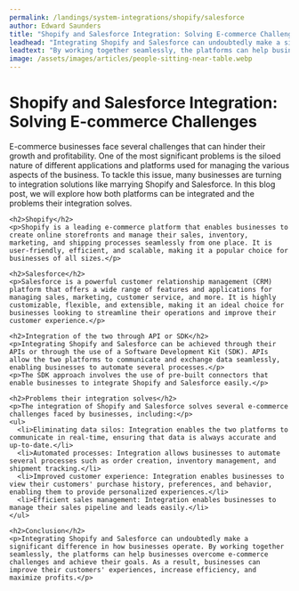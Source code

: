 ```yaml
---
permalink: /landings/system-integrations/shopify/salesforce
author: Edward Saunders
title: "Shopify and Salesforce Integration: Solving E-commerce Challenges"
leadhead: "Integrating Shopify and Salesforce can undoubtedly make a significant difference in how businesses operate"
leadtext: "By working together seamlessly, the platforms can help businesses overcome e-commerce challenges and achieve their goals. As a result, businesses can improve their customers' experiences, increase efficiency, and maximize profits."
image: /assets/images/articles/people-sitting-near-table.webp
---
```

<div class="arttext">	<h1>Shopify and Salesforce Integration: Solving E-commerce Challenges </h1>
    <p>E-commerce businesses face several challenges that can hinder their growth and profitability. One of the most significant problems is the siloed nature of different applications and platforms used for managing the various aspects of the business. To tackle this issue, many businesses are turning to integration solutions like marrying Shopify and Salesforce. In this blog post, we will explore how both platforms can be integrated and the problems their integration solves.</p>
	
    <h2>Shopify</h2>
    <p>Shopify is a leading e-commerce platform that enables businesses to create online storefronts and manage their sales, inventory, marketing, and shipping processes seamlessly from one place. It is user-friendly, efficient, and scalable, making it a popular choice for businesses of all sizes.</p>
    
    <h2>Salesforce</h2>
    <p>Salesforce is a powerful customer relationship management (CRM) platform that offers a wide range of features and applications for managing sales, marketing, customer service, and more. It is highly customizable, flexible, and extensible, making it an ideal choice for businesses looking to streamline their operations and improve their customer experience.</p>

	<h2>Integration of the two through API or SDK</h2>
    <p>Integrating Shopify and Salesforce can be achieved through their APIs or through the use of a Software Development Kit (SDK). APIs allow the two platforms to communicate and exchange data seamlessly, enabling businesses to automate several processes.</p>
    <p>The SDK approach involves the use of pre-built connectors that enable businesses to integrate Shopify and Salesforce easily.</p>
    
    <h2>Problems their integration solves</h2>
    <p>The integration of Shopify and Salesforce solves several e-commerce challenges faced by businesses, including:</p>
    <ul>
      <li>Eliminating data silos: Integration enables the two platforms to communicate in real-time, ensuring that data is always accurate and up-to-date.</li>
      <li>Automated processes: Integration allows businesses to automate several processes such as order creation, inventory management, and shipment tracking.</li>
      <li>Improved customer experience: Integration enables businesses to view their customers' purchase history, preferences, and behavior, enabling them to provide personalized experiences.</li>
      <li>Efficient sales management: Integration enables businesses to manage their sales pipeline and leads easily.</li>
    </ul>

	<h2>Conclusion</h2>
    <p>Integrating Shopify and Salesforce can undoubtedly make a significant difference in how businesses operate. By working together seamlessly, the platforms can help businesses overcome e-commerce challenges and achieve their goals. As a result, businesses can improve their customers' experiences, increase efficiency, and maximize profits.</p>	
</div>
